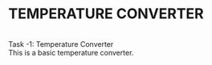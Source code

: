 # TEMPERATURE CONVERTER
<br>
Task -1: Temperature Converter
<br>
This is a basic temperature converter.
<br>

